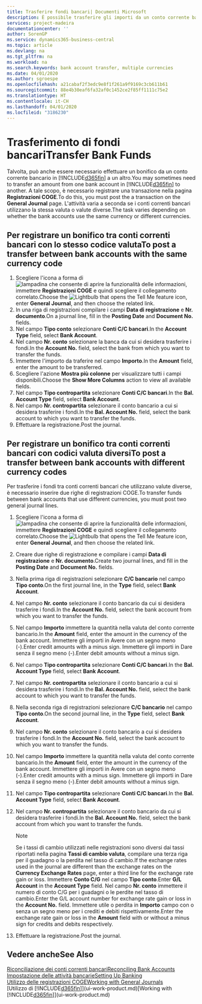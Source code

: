 ```yaml
---
title: Trasferire fondi bancari| Documenti Microsoft
description: È possibile trasferire gli importi da un conto corrente bancario a un altro, incluse le valute diverse, tramite la registrazione della transazione nelle registrazioni COGE.
services: project-madeira
documentationcenter: ''
author: SorenGP
ms.service: dynamics365-business-central
ms.topic: article
ms.devlang: na
ms.tgt_pltfrm: na
ms.workload: na
ms.search.keywords: bank account transfer, multiple currencies
ms.date: 04/01/2020
ms.author: sgroespe
ms.openlocfilehash: a21cabaf2f3edc9e8f1f261a9f9169c3cb611b61
ms.sourcegitcommit: 88e4b30eaf6fa32af0c1452ce2f85ff1111c75e2
ms.translationtype: HT
ms.contentlocale: it-CH
ms.lasthandoff: 04/01/2020
ms.locfileid: "3186230"
---
```

# <a name="transfer-bank-funds"></a><span data-ttu-id="6a086-103">Trasferimento di fondi bancari</span><span class="sxs-lookup"><span data-stu-id="6a086-103">Transfer Bank Funds</span></span>
<span data-ttu-id="6a086-104">Talvolta, può anche essere necessario effettuare un bonifico da un conto corrente bancario in [!INCLUDE[d365fin](includes/d365fin_md.md)] a un altro.</span><span class="sxs-lookup"><span data-stu-id="6a086-104">You may sometimes need to transfer an amount from one bank account in [!INCLUDE[d365fin](includes/d365fin_md.md)] to another.</span></span> <span data-ttu-id="6a086-105">A tale scopo, è necessario registrare una transazione nella pagina **Registrazioni COGE**.</span><span class="sxs-lookup"><span data-stu-id="6a086-105">To do this, you must post the a transaction on the **General Journal** page.</span></span> <span data-ttu-id="6a086-106">L'attività varia a seconda se i conti correnti bancari utilizzano la stessa valuta o valute diverse.</span><span class="sxs-lookup"><span data-stu-id="6a086-106">The task varies depending on whether the bank accounts use the same currency or different currencies.</span></span>

## <a name="to-post-a-transfer-between-bank-accounts-with-the-same-currency-code"></a><span data-ttu-id="6a086-107">Per registrare un bonifico tra conti correnti bancari con lo stesso codice valuta</span><span class="sxs-lookup"><span data-stu-id="6a086-107">To post a transfer between bank accounts with the same currency code</span></span>
1. <span data-ttu-id="6a086-108">Scegliere l'icona a forma di ![lampadina che consente di aprire la funzionalità delle informazioni](media/ui-search/search_small.png "Informazioni sull'operazione che si desidera eseguire"), immettere **Registrazioni COGE** e quindi scegliere il collegamento correlato.</span><span class="sxs-lookup"><span data-stu-id="6a086-108">Choose the ![Lightbulb that opens the Tell Me feature](media/ui-search/search_small.png "Tell me what you want to do") icon, enter **General Journal**, and then choose the related link.</span></span>
2. <span data-ttu-id="6a086-109">In una riga di registrazioni compilare i campi **Data di registrazione** e **Nr. documento**.</span><span class="sxs-lookup"><span data-stu-id="6a086-109">On a journal line, fill in the **Posting Date** and **Document No.** fields.</span></span>
3. <span data-ttu-id="6a086-110">Nel campo **Tipo conto** selezionare **Conti C/C bancari**.</span><span class="sxs-lookup"><span data-stu-id="6a086-110">In the **Account Type** field, select **Bank Account**.</span></span>
4. <span data-ttu-id="6a086-111">Nel campo **Nr. conto** selezionare la banca da cui si desidera trasferire i fondi.</span><span class="sxs-lookup"><span data-stu-id="6a086-111">In the **Account No.** field, select the bank from which you want to transfer the funds.</span></span>
5. <span data-ttu-id="6a086-112">Immettere l'importo da traferire nel campo **Importo**.</span><span class="sxs-lookup"><span data-stu-id="6a086-112">In the **Amount** field, enter the amount to be transferred.</span></span>
6. <span data-ttu-id="6a086-113">Scegliere l'azione **Mostra più colonne** per visualizzare tutti i campi disponibili.</span><span class="sxs-lookup"><span data-stu-id="6a086-113">Choose the **Show More Columns** action to view all available fields.</span></span>
7. <span data-ttu-id="6a086-114">Nel campo **Tipo contropartita** selezionare **Conti C/C bancari**.</span><span class="sxs-lookup"><span data-stu-id="6a086-114">In the **Bal. Account Type** field, select **Bank Account**.</span></span>
8. <span data-ttu-id="6a086-115">Nel campo **Nr. contropartita** selezionare il conto bancario a cui si desidera trasferire i fondi.</span><span class="sxs-lookup"><span data-stu-id="6a086-115">In the **Bal. Account No.** field, select the bank account to which you want to transfer the funds.</span></span>
9. <span data-ttu-id="6a086-116">Effettuare la registrazione.</span><span class="sxs-lookup"><span data-stu-id="6a086-116">Post the journal.</span></span>

## <a name="to-post-a-transfer-between-bank-accounts-with-different-currency-codes"></a><span data-ttu-id="6a086-117">Per registrare un bonifico tra conti correnti bancari con codici valuta diversi</span><span class="sxs-lookup"><span data-stu-id="6a086-117">To post a transfer between bank accounts with different currency codes</span></span>
<span data-ttu-id="6a086-118">Per trasferire i fondi tra conti correnti bancari che utilizzano valute diverse, è necessario inserire due righe di registrazioni COGE.</span><span class="sxs-lookup"><span data-stu-id="6a086-118">To transfer funds between bank accounts that use different currencies, you must post two general journal lines.</span></span>

1. <span data-ttu-id="6a086-119">Scegliere l'icona a forma di ![lampadina che consente di aprire la funzionalità delle informazioni](media/ui-search/search_small.png "Informazioni sull'operazione che si desidera eseguire"), immettere **Registrazioni COGE** e quindi scegliere il collegamento correlato.</span><span class="sxs-lookup"><span data-stu-id="6a086-119">Choose the ![Lightbulb that opens the Tell Me feature](media/ui-search/search_small.png "Tell me what you want to do") icon, enter **General Journal**, and then choose the related link.</span></span>
2. <span data-ttu-id="6a086-120">Creare due righe di registrazione e compilare i campi **Data di registrazione** e **Nr. documento**.</span><span class="sxs-lookup"><span data-stu-id="6a086-120">Create two journal lines, and fill in the **Posting Date** and **Document No.** fields.</span></span>
3. <span data-ttu-id="6a086-121">Nella prima riga di registrazioni selezionare **C/C bancario** nel campo **Tipo conto**.</span><span class="sxs-lookup"><span data-stu-id="6a086-121">On the first journal line, in the **Type** field, select **Bank Account**.</span></span>
4. <span data-ttu-id="6a086-122">Nel campo **Nr. conto** selezionare il conto bancario da cui si desidera trasferire i fondi.</span><span class="sxs-lookup"><span data-stu-id="6a086-122">In the **Account No.** field, select the bank account from which you want to transfer the funds.</span></span>
5. <span data-ttu-id="6a086-123">Nel campo **Importo** immettere la quantità nella valuta del conto corrente bancario.</span><span class="sxs-lookup"><span data-stu-id="6a086-123">In the **Amount** field, enter the amount in the currency of the bank account.</span></span> <span data-ttu-id="6a086-124">Immettere gli importi in Avere con un segno meno (-).</span><span class="sxs-lookup"><span data-stu-id="6a086-124">Enter credit amounts with a minus sign.</span></span> <span data-ttu-id="6a086-125">Immettere gli importi in Dare senza il segno meno (-).</span><span class="sxs-lookup"><span data-stu-id="6a086-125">Enter debit amounts without a minus sign.</span></span>
6. <span data-ttu-id="6a086-126">Nel campo **Tipo contropartita** selezionare **Conti C/C bancari**.</span><span class="sxs-lookup"><span data-stu-id="6a086-126">In the **Bal. Account Type** field, select **Bank Account**.</span></span>
7. <span data-ttu-id="6a086-127">Nel campo **Nr. contropartita** selezionare il conto bancario a cui si desidera trasferire i fondi.</span><span class="sxs-lookup"><span data-stu-id="6a086-127">In the **Bal. Account No.** field, select the bank account to which you want to transfer the funds.</span></span>
8. <span data-ttu-id="6a086-128">Nella seconda riga di registrazioni selezionare **C/C bancario** nel campo **Tipo conto**.</span><span class="sxs-lookup"><span data-stu-id="6a086-128">On the second journal line, in the **Type** field, select **Bank Account**.</span></span>
9. <span data-ttu-id="6a086-129">Nel campo **Nr. conto** selezionare il conto bancario a cui si desidera trasferire i fondi.</span><span class="sxs-lookup"><span data-stu-id="6a086-129">In the **Account No.** field, select the bank account to which you want to transfer the funds.</span></span>
10. <span data-ttu-id="6a086-130">Nel campo **Importo** immettere la quantità nella valuta del conto corrente bancario.</span><span class="sxs-lookup"><span data-stu-id="6a086-130">In the **Amount** field, enter the amount in the currency of the bank account.</span></span> <span data-ttu-id="6a086-131">Immettere gli importi in Avere con un segno meno (-).</span><span class="sxs-lookup"><span data-stu-id="6a086-131">Enter credit amounts with a minus sign.</span></span> <span data-ttu-id="6a086-132">Immettere gli importi in Dare senza il segno meno (-).</span><span class="sxs-lookup"><span data-stu-id="6a086-132">Enter debit amounts without a minus sign.</span></span>
11. <span data-ttu-id="6a086-133">Nel campo **Tipo contropartita** selezionare **Conti C/C bancari**.</span><span class="sxs-lookup"><span data-stu-id="6a086-133">In the **Bal. Account Type** field, select **Bank Account**.</span></span>  
12. <span data-ttu-id="6a086-134">Nel campo **Nr. contropartita** selezionare il conto bancario da cui si desidera trasferire i fondi.</span><span class="sxs-lookup"><span data-stu-id="6a086-134">In the **Bal. Account No.** field, select the bank account from which you want to transfer the funds.</span></span>

    > [!NOTE]  
    > <span data-ttu-id="6a086-135">Se i tassi di cambio utilizzati nelle registrazioni sono diversi dai tassi riportati nella pagina **Tassi di cambio valuta**, compilare una terza riga per il guadagno o la perdita nel tasso di cambio.</span><span class="sxs-lookup"><span data-stu-id="6a086-135">If the exchange rates used in the journal are different than the exchange rates on the **Currency Exchange Rates** page, enter a third line for the exchange rate gain or loss.</span></span> <span data-ttu-id="6a086-136">Immettere **Conto C/G** nel campo **Tipo conto**.</span><span class="sxs-lookup"><span data-stu-id="6a086-136">Enter **G/L Account** in the **Account Type** field.</span></span> <span data-ttu-id="6a086-137">Nel campo **Nr. conto** immettere il numero di conto C/G per i guadagni o le perdite nel tasso di cambio.</span><span class="sxs-lookup"><span data-stu-id="6a086-137">Enter the G/L account number for exchange rate gain or loss in the **Account No.** field.</span></span> <span data-ttu-id="6a086-138">Immettere utile o perdita in **Importo** campo con o senza un segno meno per i crediti e debiti rispettivamente.</span><span class="sxs-lookup"><span data-stu-id="6a086-138">Enter the exchange rate gain or loss in the **Amount** field with or without a minus sign for credits and debits respectively.</span></span>
13. <span data-ttu-id="6a086-139">Effettuare la registrazione.</span><span class="sxs-lookup"><span data-stu-id="6a086-139">Post the journal.</span></span>

## <a name="see-also"></a><span data-ttu-id="6a086-140">Vedere anche</span><span class="sxs-lookup"><span data-stu-id="6a086-140">See Also</span></span>
[<span data-ttu-id="6a086-141">Riconciliazione dei conti correnti bancari</span><span class="sxs-lookup"><span data-stu-id="6a086-141">Reconciling Bank Accounts</span></span>](bank-manage-bank-accounts.md)  
[<span data-ttu-id="6a086-142">Impostazione delle attività bancarie</span><span class="sxs-lookup"><span data-stu-id="6a086-142">Setting Up Banking</span></span>](bank-setup-banking.md)  
[<span data-ttu-id="6a086-143">Utilizzo delle registrazioni COGE</span><span class="sxs-lookup"><span data-stu-id="6a086-143">Working with General Journals</span></span>](ui-work-general-journals.md)  
<span data-ttu-id="6a086-144">[Utilizzo di [!INCLUDE[d365fin](includes/d365fin_md.md)]](ui-work-product.md)</span><span class="sxs-lookup"><span data-stu-id="6a086-144">[Working with [!INCLUDE[d365fin](includes/d365fin_md.md)]](ui-work-product.md)</span></span>
